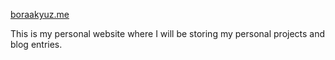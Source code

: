 [boraakyuz.me](https://www.boraakyuz.me)

This is my personal website where I will be storing my personal projects and blog entries.